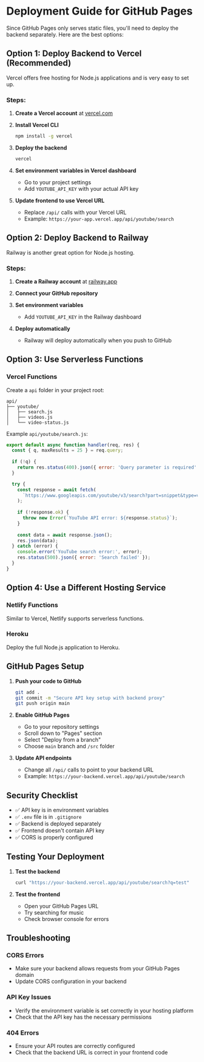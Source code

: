 # Deployment Guide for GitHub Pages

Since GitHub Pages only serves static files, you'll need to deploy the backend separately. Here are the best options:

## Option 1: Deploy Backend to Vercel (Recommended)

Vercel offers free hosting for Node.js applications and is very easy to set up.

### Steps:

1. **Create a Vercel account** at [vercel.com](https://vercel.com)

2. **Install Vercel CLI**
   ```bash
   npm install -g vercel
   ```

3. **Deploy the backend**
   ```bash
   vercel
   ```

4. **Set environment variables in Vercel dashboard**
   - Go to your project settings
   - Add `YOUTUBE_API_KEY` with your actual API key

5. **Update frontend to use Vercel URL**
   - Replace `/api/` calls with your Vercel URL
   - Example: `https://your-app.vercel.app/api/youtube/search`

## Option 2: Deploy Backend to Railway

Railway is another great option for Node.js hosting.

### Steps:

1. **Create a Railway account** at [railway.app](https://railway.app)

2. **Connect your GitHub repository**

3. **Set environment variables**
   - Add `YOUTUBE_API_KEY` in the Railway dashboard

4. **Deploy automatically**
   - Railway will deploy automatically when you push to GitHub

## Option 3: Use Serverless Functions

### Vercel Functions

Create a `api` folder in your project root:

```
api/
├── youtube/
│   ├── search.js
│   ├── videos.js
│   └── video-status.js
```

Example `api/youtube/search.js`:
```javascript
export default async function handler(req, res) {
  const { q, maxResults = 25 } = req.query;
  
  if (!q) {
    return res.status(400).json({ error: 'Query parameter is required' });
  }

  try {
    const response = await fetch(
      `https://www.googleapis.com/youtube/v3/search?part=snippet&type=video&videoCategoryId=10&q=${encodeURIComponent(q)}&key=${process.env.YOUTUBE_API_KEY}&maxResults=${maxResults}`
    );
    
    if (!response.ok) {
      throw new Error(`YouTube API error: ${response.status}`);
    }
    
    const data = await response.json();
    res.json(data);
  } catch (error) {
    console.error('YouTube search error:', error);
    res.status(500).json({ error: 'Search failed' });
  }
}
```

## Option 4: Use a Different Hosting Service

### Netlify Functions

Similar to Vercel, Netlify supports serverless functions.

### Heroku

Deploy the full Node.js application to Heroku.

## GitHub Pages Setup

1. **Push your code to GitHub**
   ```bash
   git add .
   git commit -m "Secure API key setup with backend proxy"
   git push origin main
   ```

2. **Enable GitHub Pages**
   - Go to your repository settings
   - Scroll down to "Pages" section
   - Select "Deploy from a branch"
   - Choose `main` branch and `/src` folder

3. **Update API endpoints**
   - Change all `/api/` calls to point to your backend URL
   - Example: `https://your-backend.vercel.app/api/youtube/search`

## Security Checklist

- ✅ API key is in environment variables
- ✅ `.env` file is in `.gitignore`
- ✅ Backend is deployed separately
- ✅ Frontend doesn't contain API key
- ✅ CORS is properly configured

## Testing Your Deployment

1. **Test the backend**
   ```bash
   curl "https://your-backend.vercel.app/api/youtube/search?q=test"
   ```

2. **Test the frontend**
   - Open your GitHub Pages URL
   - Try searching for music
   - Check browser console for errors

## Troubleshooting

### CORS Errors
- Make sure your backend allows requests from your GitHub Pages domain
- Update CORS configuration in your backend

### API Key Issues
- Verify the environment variable is set correctly in your hosting platform
- Check that the API key has the necessary permissions

### 404 Errors
- Ensure your API routes are correctly configured
- Check that the backend URL is correct in your frontend code
